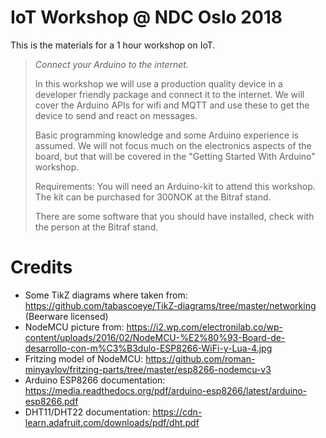 # IoT Workshop @ NDC Oslo 2018

This is the materials for a 1 hour workshop on IoT.

> *Connect your Arduino to the internet.*
>
> In this workshop we will use a production quality device in a
> developer friendly package and connect it to the internet. We will
> cover the Arduino APIs for wifi and MQTT and use these to get the
> device to send and react on messages.
>
> Basic programming knowledge and some Arduino experience is assumed.
> We will not focus much on the electronics aspects of the board, but
> that will be covered in the "Getting Started With Arduino" workshop.
>
> Requirements: 
> You will need an Arduino-kit to attend this workshop. The kit can be
> purchased for 300NOK at the Bitraf stand.
>
> There are some software that you should have installed, check with
> the person at the Bitraf stand.

# Credits

* Some TikZ diagrams where taken from:
  https://github.com/tabascoeye/TikZ-diagrams/tree/master/networking
  (Beerware licensed)
* NodeMCU picture from: https://i2.wp.com/electronilab.co/wp-content/uploads/2016/02/NodeMCU-%E2%80%93-Board-de-desarrollo-con-m%C3%B3dulo-ESP8266-WiFi-y-Lua-4.jpg
* Fritzing model of NodeMCU: https://github.com/roman-minyaylov/fritzing-parts/tree/master/esp8266-nodemcu-v3
* Arduino ESP8266 documentation: https://media.readthedocs.org/pdf/arduino-esp8266/latest/arduino-esp8266.pdf
* DHT11/DHT22 documentation: https://cdn-learn.adafruit.com/downloads/pdf/dht.pdf

